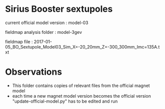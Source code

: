 Sirius Booster sextupoles
=========================

current official model version : model-03

fieldmap analysis folder       : model-3gev

fieldmap file                  : 2017-01-05_BO_Sextupole_Model03_Sim_X=-20_20mm_Z=-300_300mm_Imc=135A.txt


Observations
============

- This folder contains copies of relevant files from the official magnet model
- each time a new magnet model version becomes the official version "update-official-model.py" has to be edited and run
